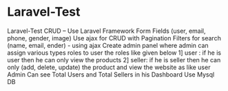 # Laravel-Test


Laravel-Test
CRUD – Use Laravel Framework
Form Fields (user, email, phone, gender, image)
Use ajax for CRUD with Pagination
Filters for search (name, email, ender) - using ajax
Create admin panel where admin can assign various types roles to user the roles like given below 1] user : if he is user then he can only view the products 2] seller: if he is seller then he can only (add, delete, update) the product and view the website as like user
Admin Can see Total Users and Total Sellers in his Dashboard
Use Mysql DB
